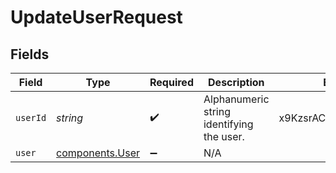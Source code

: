 # UpdateUserRequest


## Fields

| Field                                          | Type                                           | Required                                       | Description                                    | Example                                        |
| ---------------------------------------------- | ---------------------------------------------- | ---------------------------------------------- | ---------------------------------------------- | ---------------------------------------------- |
| `userId`                                       | *string*                                       | :heavy_check_mark:                             | Alphanumeric string identifying the user.      | x9KzsrACXZv8tPwlEDsKb6                         |
| `user`                                         | [components.User](../../models/shared/user.md) | :heavy_minus_sign:                             | N/A                                            |                                                |